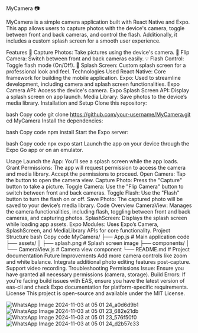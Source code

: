 MyCamera 📷

MyCamera is a simple camera application built with React Native and Expo. This app allows users to capture photos with the device's camera, toggle between front and back cameras, and control the flash. Additionally, it includes a custom splash screen for a smooth user experience.

Features
📸 Capture Photos: Take pictures using the device's camera.
🔄 Flip Camera: Switch between front and back cameras easily.
💡 Flash Control: Toggle flash mode (On/Off).
🎉 Splash Screen: Custom splash screen for a professional look and feel.
Technologies Used
React Native: Core framework for building the mobile application.
Expo: Used to streamline development, including camera and splash screen functionalities.
Expo Camera API: Access the device's camera.
Expo Splash Screen API: Display a splash screen on app launch.
Media Library: Save photos to the device’s media library.
Installation and Setup
Clone this repository:

bash
Copy code
git clone https://github.com/your-username/MyCamera.git
cd MyCamera
Install the dependencies:

bash
Copy code
npm install
Start the Expo server:

bash
Copy code
npx expo start
Launch the app on your device through the Expo Go app or on an emulator.

Usage
Launch the App: You’ll see a splash screen while the app loads.
Grant Permissions: The app will request permission to access the camera and media library. Accept the permissions to proceed.
Open Camera: Tap the button to open the camera view.
Capture Photo: Press the "Capture" button to take a picture.
Toggle Camera: Use the "Flip Camera" button to switch between front and back cameras.
Toggle Flash: Use the "Flash" button to turn the flash on or off.
Save Photo: The captured photo will be saved to your device’s media library.
Code Overview
CameraView: Manages the camera functionalities, including flash, toggling between front and back cameras, and capturing photos.
SplashScreen: Displays the splash screen while loading app assets.
Expo Modules: Uses Expo’s Camera, SplashScreen, and MediaLibrary APIs for core functionality.
Project Structure
bash
Copy code
MyCamera/
├── App.js               # Main application code
├── assets/
│   ├── splash.png       # Splash screen image
├── components/
│   └── CameraView.js    # Camera view component
└── README.md            # Project documentation
Future Improvements
Add more camera controls like zoom and white balance.
Integrate additional photo editing features post-capture.
Support video recording.
Troubleshooting
Permissions Issue: Ensure you have granted all necessary permissions (camera, storage).
Build Errors: If you're facing build issues with EAS, ensure you have the latest version of eas-cli and check Expo documentation for platform-specific requirements.
License
This project is open-source and available under the MIT License.

![WhatsApp Image 2024-11-03 at 05 01 24_a0d6d9b1](https://github.com/user-attachments/assets/e6b87d68-4809-493f-b837-c0b3ba3dc44b)
![WhatsApp Image 2024-11-03 at 05 01 23_682e21db](https://github.com/user-attachments/assets/3af3ffd3-349d-488a-87fc-b11acf3c10e2)
![WhatsApp Image 2024-11-03 at 05 01 23_576f50f0](https://github.com/user-attachments/assets/428a031e-328e-444d-8b33-bba4161a5bff)
![WhatsApp Image 2024-11-03 at 05 01 24_d2b57c33](https://github.com/user-attachments/assets/236496a6-48f7-42c1-9eb7-9c5b5c9fafa1)




